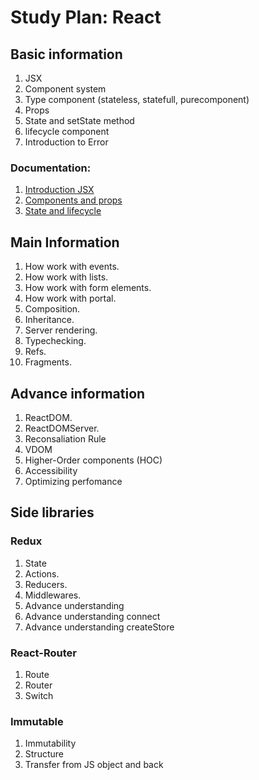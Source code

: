 # Study Plan: React

## Basic information
   1. JSX 
   2. Component system
   3. Type component (stateless, statefull, purecomponent)
   4. Props 
   5. State and setState method
   6. lifecycle component
   7. Introduction to Error 
   
   ### Documentation: 
   1. [Introduction JSX](https://reactjs.org/docs/introducing-jsx.html)
   2. [Components and props](https://reactjs.org/docs/components-and-props.html)
   3. [State and lifecycle](https://reactjs.org/docs/state-and-lifecycle.html)

## Main Information
   1. How work with events.
   2. How work with lists.
   3. How work with form elements.
   4. How work with portal.
   5. Composition.
   6. Inheritance.
   7. Server rendering.
   8. Typechecking.
   9. Refs.
   10. Fragments.
   
   
## Advance information
   1. ReactDOM.
   2. ReactDOMServer.
   3. Reconsaliation Rule
   4. VDOM
   5. Higher-Order components (HOC)
   5. Accessibility
   6. Optimizing perfomance 

## Side libraries

 ### Redux 
 1. State
 2. Actions.
 3. Reducers.
 4. Middlewares.
 5. Advance understanding <Provider />
 6. Advance understanding connect
 7. Advance understanding createStore
 
 ### React-Router
 1. Route
 2. Router 
 3. Switch 
 
 ### Immutable
 1. Immutability
 2. Structure 
 3. Transfer from JS object and back
 
 
